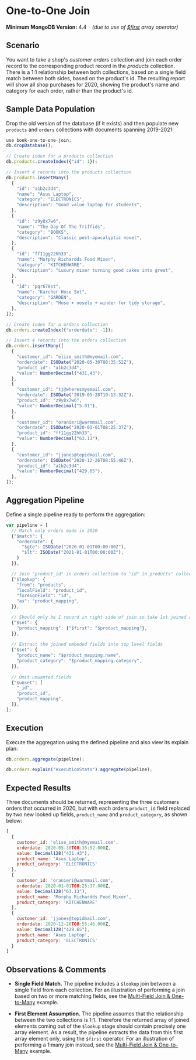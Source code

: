 # One-to-One Join

__Minimum MongoDB Version:__ 4.4 &nbsp;&nbsp; _(due to use of [$first](https://docs.mongodb.com/manual/reference/operator/aggregation/first-array-element/) array operator)_


## Scenario

You want to take a shop's _customer orders_ collection and join each order record to the corresponding product record in the _products_ collection. There is a 1:1 relationship between both collections, based on a single field match between both sides, based on the product's id. The resulting report will show all shop purchases for 2020, showing the product's name and category for each order, rather than the product's id.


## Sample Data Population

Drop the old version of the database (if it exists) and then populate new `products` and `orders` collections with documents spanning 2019-2021:

```javascript
use book-one-to-one-join;
db.dropDatabase();

// Create index for a products collection
db.products.createIndex({"id": 1});

// Insert 4 records into the products collection
db.products.insertMany([
  {
    "id": "a1b2c3d4",
    "name": "Asus Laptop",
    "category": "ELECTRONICS",
    "description": "Good value laptop for students",
  },
  {
    "id": "z9y8x7w6",
    "name": "The Day Of The Triffids",
    "category": "BOOKS",
    "description": "Classic post-apocalyptic novel",
  },
  {
    "id": "ff11gg22hh33",
    "name": "Morphy Richardds Food Mixer",
    "category": "KITCHENWARE",
    "description": "Luxury mixer turning good cakes into great",
  },
  {
    "id": "pqr678st",
    "name": "Karcher Hose Set",
    "category": "GARDEN",
    "description": "Hose + nosels + winder for tidy storage",
  },
]); 

// Create index for a orders collection
db.orders.createIndex({"orderdate": -1});

// Insert 4 records into the orders collection
db.orders.insertMany([
  {
    "customer_id": "elise_smith@myemail.com",
    "orderdate": ISODate("2020-05-30T08:35:52Z"),
    "product_id": "a1b2c3d4",
    "value": NumberDecimal("431.43"),
  },
  {
    "customer_id": "tj@wheresmyemail.com",
    "orderdate": ISODate("2019-05-28T19:13:32Z"),
    "product_id": "z9y8x7w6",
    "value": NumberDecimal("5.01"),
  },  
  {
    "customer_id": "oranieri@warmmail.com",
    "orderdate": ISODate("2020-01-01T08:25:37Z"),
    "product_id": "ff11gg22hh33",
    "value": NumberDecimal("63.13"),
  },
  {
    "customer_id": "jjones@tepidmail.com",
    "orderdate": ISODate("2020-12-26T08:55:46Z"),
    "product_id": "a1b2c3d4",
    "value": NumberDecimal("429.65"),
  },
]);
```


## Aggregation Pipeline

Define a single pipeline ready to perform the aggregation:

```javascript
var pipeline = [
  // Match only orders made in 2020
  {"$match": {
    "orderdate": {
      "$gte": ISODate("2020-01-01T00:00:00Z"),
      "$lt": ISODate("2021-01-01T00:00:00Z"),
    }
  }},

  // Join "product_id" in orders collection to "id" in products" collection
  {"$lookup": {
    "from": "products",
    "localField": "product_id",
    "foreignField": "id",
    "as": "product_mapping",
  }},

  // Should only be 1 record in right-side of join so take 1st joined array element
  {"$set": {
    "product_mapping": {"$first": "$product_mapping"},
  }},
  
  // Extract the joined embeded fields into top level fields
  {"$set": {
    "product_name": "$product_mapping.name",
    "product_category": "$product_mapping.category",
  }},
  
  // Omit unwanted fields
  {"$unset": [
    "_id",
    "product_id",
    "product_mapping",
  ]},     
];
```


## Execution

Execute the aggregation using the defined pipeline and also view its explain plan:

```javascript
db.orders.aggregate(pipeline);
```

```javascript
db.orders.explain("executionStats").aggregate(pipeline);
```


## Expected Results

Three documents should be returned, representing the three customers orders that occurred in 2020, but with each orders `product_id` field replaced by two new looked up fields, `product_name` and `product_category`, as shown below:

```javascript
[
  {
    customer_id: 'elise_smith@myemail.com',
    orderdate: 2020-05-30T08:35:52.000Z,
    value: Decimal128("431.43"),
    product_name: 'Asus Laptop',
    product_category: 'ELECTRONICS'
  },
  {
    customer_id: 'oranieri@warmmail.com',
    orderdate: 2020-01-01T08:25:37.000Z,
    value: Decimal128("63.13"),
    product_name: 'Morphy Richardds Food Mixer',
    product_category: 'KITCHENWARE'
  },
  {
    customer_id: 'jjones@tepidmail.com',
    orderdate: 2020-12-26T08:55:46.000Z,
    value: Decimal128("429.65"),
    product_name: 'Asus Laptop',
    product_category: 'ELECTRONICS'
  }
]
```


## Observations & Comments

 * __Single Field Match.__ The pipeline includes a `$lookup` join between a single field from each collection. For an illustration of performing a join based on two or more matching fields, see the [Multi-Field Join & One-to-Many](../moderate-examples/multi-one-to-many.html) example.
 
 * __First Element Assumption.__ The pipeline assumes that the relationship between the two collections is 1:1. Therefore the returned array of joined elements coming out of the `$lookup` stage should contain precisely one array element. As a result, the pipeline extracts the data from this first array element only, using the `$first` operator. For an illustration of performing a 1:many join instead, see the [Multi-Field Join & One-to-Many](../moderate-examples/multi-one-to-many.html) example.

